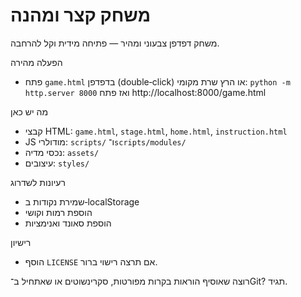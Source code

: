 # משחק קצר ומהנה

משחק דפדפן צבעוני ומהיר — פתיחה מידית וקל להרחבה.

הפעלה מהירה
- פתח `game.html` בדפדפן (double‑click) או הרץ שרת מקומי: `python -m http.server 8000` ואז פתח http://localhost:8000/game.html

מה יש כאן
- קבצי HTML: `game.html`, `stage.html`, `home.html`, `instruction.html`
- JS מודולרי: `scripts/` ו־`scripts/modules/`
- נכסי מדיה: `assets/`
- עיצובים: `styles/`

רעיונות לשדרוג
- שמירת נקודות ב‑localStorage
- הוספת רמות וקושי
- הוספת סאונד ואנימציות

רישיון
- הוסף `LICENSE` אם תרצה רישוי ברור.

רוצה שאוסיף הוראות בקרות מפורטות, סקרינשוטים או שאתחיל ב־Git? תגיד.
